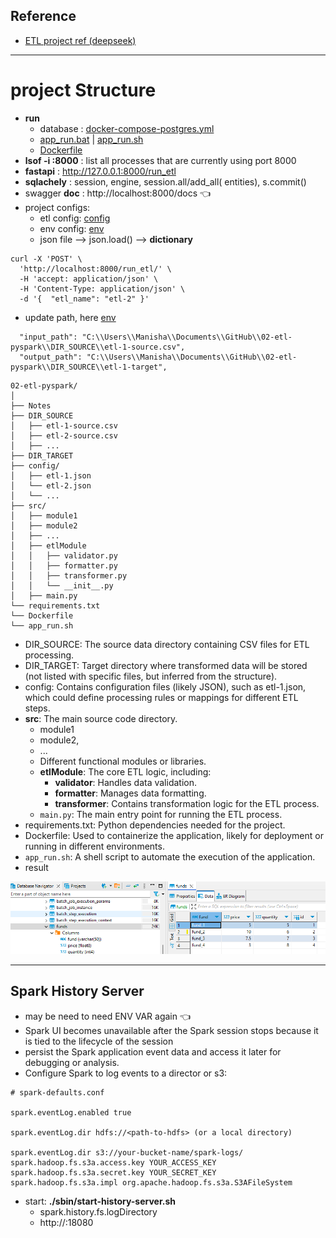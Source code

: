 ## Reference
- <a href="https://chat.deepseek.com/a/chat/s/6ac524e6-d406-4a1a-a56a-858caa75275a" target="_blank">ETL project ref (deepseek)</a>

---
# project Structure
- **run**
  - database : [docker-compose-postgres.yml](../../docker-compose-postgres.yml)
  - [app_run.bat](../../app_run.bat) | [app_run.sh](../../app_run.sh)
  - [Dockerfile](../../Dockerfile)
- **lsof -i :8000** : list all processes that are currently using port 8000
- **fastapi** : http://127.0.0.1:8000/run_etl
- **sqlachely** : session, engine, session.all/add_all( entities), s.commit()
- swagger **doc** : http://localhost:8000/docs :point_left:
- project configs:
  - etl config: [config](../../config)
  - env config: [env](../../env)
  - json file --> json.load() --> **dictionary**
```
curl -X 'POST' \
  'http://localhost:8000/run_etl/' \
  -H 'accept: application/json' \
  -H 'Content-Type: application/json' \
  -d '{  "etl_name": "etl-2" }'

```
- update path, here [env](../../env)
```
  "input_path": "C:\\Users\\Manisha\\Documents\\GitHub\\02-etl-pyspark\\DIR_SOURCE\\etl-1-source.csv",
  "output_path": "C:\\Users\\Manisha\\Documents\\GitHub\\02-etl-pyspark\\DIR_SOURCE\\etl-1-target",
```
```
02-etl-pyspark/
│
├── Notes
├── DIR_SOURCE
│   ├── etl-1-source.csv
│   ├── etl-2-source.csv
│   ├── ...
├── DIR_TARGET
├── config/
│   ├── etl-1.json
│   └── etl-2.json
│   └── ...
├── src/
│   ├── module1
│   ├── module2
│   ├── ...
│   ├── etlModule
│   │   ├── validator.py
│   │   ├── formatter.py
│   │   ├── transformer.py
│   │   └── __init__.py
│   ├── main.py
└── requirements.txt
└── Dockerfile
└── app_run.sh
```
- DIR_SOURCE: The source data directory containing CSV files for ETL processing.
- DIR_TARGET: Target directory where transformed data will be stored (not listed with specific files, but inferred from the structure).
- config: Contains configuration files (likely JSON), such as etl-1.json, which could define processing rules or mappings for different ETL steps.
- **src**: The main source code directory.
  - module1
  - module2, 
  - ...
  - Different functional modules or libraries.
  - **etlModule**: The core ETL logic, including:
    - **validator**: Handles data validation.
    - **formatter**: Manages data formatting.
    - **transformer**: Contains transformation logic for the ETL process.
  - `main.py`: The main entry point for running the ETL process.
- requirements.txt: Python dependencies needed for the project.
- Dockerfile: Used to containerize the application, likely for deployment or running in different environments.
- `app_run.sh`: A shell script to automate the execution of the application.
- result

![img.png](../../img.png)

---
## Spark History Server
- may be need to need ENV VAR again :point_left:
- Spark UI becomes unavailable after the Spark session stops because it is tied to the lifecycle of the session
- persist the Spark application event data and access it later for debugging or analysis.
- Configure Spark to log events to a director or s3:
```
# spark-defaults.conf

spark.eventLog.enabled true

spark.eventLog.dir hdfs://<path-to-hdfs> (or a local directory)

spark.eventLog.dir s3://your-bucket-name/spark-logs/
spark.hadoop.fs.s3a.access.key YOUR_ACCESS_KEY
spark.hadoop.fs.s3a.secret.key YOUR_SECRET_KEY
spark.hadoop.fs.s3a.impl org.apache.hadoop.fs.s3a.S3AFileSystem
```
- start: **./sbin/start-history-server.sh**
  - spark.history.fs.logDirectory <above-path>
  - http://<hostname>:18080